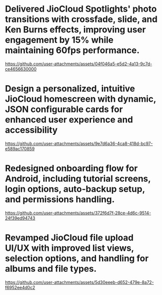 # Delivered JioCloud Spotlights' photo transitions with crossfade, slide, and Ken Burns effects, improving user engagement by 15\% while maintaining 60fps performance.

https://github.com/user-attachments/assets/04f046a5-e5d2-4a13-9c7d-ce4656630000

# Design a personalized, intuitive JioCloud homescreen with dynamic, JSON configurable cards for enhanced user experience and accessibility

https://github.com/user-attachments/assets/9e7d6a36-4ca8-418d-bc97-e589ac170859

# Redesigned onboarding flow for Android, including tutorial screens, login options, auto-backup setup, and permissions handling.

https://github.com/user-attachments/assets/372f6d7f-28ce-4d6c-9514-24f39ed94743

# Revamped JioCloud file upload UI/UX with improved list views, selection options, and handling for albums and file types.

https://github.com/user-attachments/assets/5d30eeeb-d652-479e-8a72-f6952ee4d0c2

